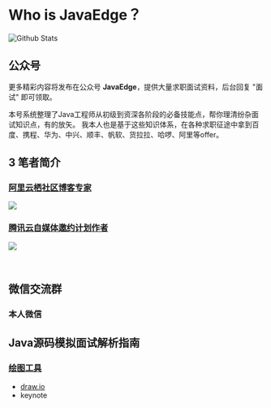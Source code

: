 # Who is JavaEdge？

![Github Stats](https://github-readme-stats.vercel.app/api?username=Java-Edge&show_icons=true)

## 公众号

更多精彩内容将发布在公众号 **JavaEdge**，提供大量求职面试资料，后台回复 "面试" 即可领取。

本号系统整理了Java工程师从初级到资深各阶段的必备技能点，帮你理清纷杂面试知识点，有的放矢。
我本人也是基于这些知识体系，在各种求职征途中拿到百度、携程、华为、中兴、顺丰、帆软、货拉拉、哈啰、阿里等offer。

## 3 笔者简介

### [阿里云栖社区博客专家](https://yq.aliyun.com/users/article?spm=a2c4e.8091938.headeruserinfo.3.65993d6eqaQ0O6)

![](https://img-blog.csdnimg.cn/20190712131824494.png?x-oss-process=image/watermark,type_ZmFuZ3poZW5naGVpdGk,shadow_10,text_SmF2YUVkZ2U=,size_1,color_FFFFFF,t_70)

### [腾讯云自媒体邀约计划作者](https://cloud.tencent.com/developer/user/1752328)

![](https://img-blog.csdnimg.cn/20190712140323352.png?x-oss-process=image/watermark,type_ZmFuZ3poZW5naGVpdGk,shadow_10,text_SmF2YUVkZ2U=,size_1,color_FFFFFF,t_70)

<br>

## 微信交流群

### 本人微信

## Java源码模拟面试解析指南

<a href="https://www.nowcoder.com/tutorial/10029/index">

### 绘图工具

- [draw.io](https://www.draw.io/)
- keynote
